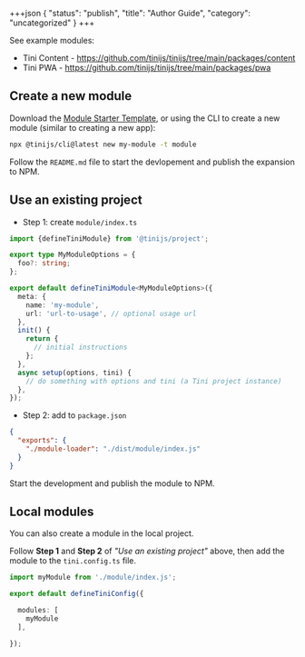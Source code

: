 +++json
{
  "status": "publish",
  "title": "Author Guide",
  "category": "uncategorized"
}
+++

See example modules:
  - Tini Content - <https://github.com/tinijs/tinijs/tree/main/packages/content>
  - Tini PWA - <https://github.com/tinijs/tinijs/tree/main/packages/pwa>

## Create a new module

Download the [Module Starter Template](https://github.com/tinijs/module-starter), or using the CLI to create a new module (similar to creating a new app):

```bash
npx @tinijs/cli@latest new my-module -t module
```

Follow the `README.md` file to start the devlopement and publish the expansion to NPM.

## Use an existing project

- Step 1: create `module/index.ts`

```ts
import {defineTiniModule} from '@tinijs/project';

export type MyModuleOptions = {
  foo?: string;
};

export default defineTiniModule<MyModuleOptions>({
  meta: {
    name: 'my-module',
    url: 'url-to-usage', // optional usage url
  },
  init() {
    return {
      // initial instructions
    };
  },
  async setup(options, tini) {
    // do something with options and tini (a Tini project instance)
  },
});
```

- Step 2: add to `package.json`

```json
{
  "exports": {
    "./module-loader": "./dist/module/index.js"
  }
}
```

Start the development and publish the module to NPM.

## Local modules

You can also create a module in the local project.

Follow **Step 1** and **Step 2** of _"Use an existing project"_ above, then add the module to the `tini.config.ts` file.

```ts
import myModule from './module/index.js';

export default defineTiniConfig({

  modules: [
    myModule
  ],

});
```